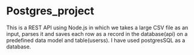 # Postgres_project

This is a REST API using Node.js in which we takes a large CSV file as an input, parses it and saves each row as a record in the database(api) on a predefined data model and table(userss).
I have used postgresSQL as a database.

